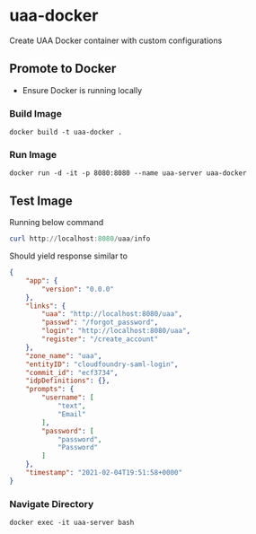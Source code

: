 # uaa-docker
Create UAA Docker container with custom configurations

## Promote to Docker

- Ensure Docker is running locally

### Build Image

`docker build -t uaa-docker .`

### Run Image

`docker run -d -it -p 8080:8080 --name uaa-server uaa-docker`

## Test Image

Running below command
```powershell
curl http://localhost:8080/uaa/info
```

Should yield response similar to
```json
{
    "app": {
        "version": "0.0.0"
    },
    "links": {
        "uaa": "http://localhost:8080/uaa",
        "passwd": "/forgot_password",
        "login": "http://localhost:8080/uaa",
        "register": "/create_account"
    },
    "zone_name": "uaa",
    "entityID": "cloudfoundry-saml-login",
    "commit_id": "ecf3734",
    "idpDefinitions": {},
    "prompts": {
        "username": [
            "text",
            "Email"
        ],
        "password": [
            "password",
            "Password"
        ]
    },
    "timestamp": "2021-02-04T19:51:58+0000"
}
```

### Navigate Directory

`docker exec -it uaa-server bash`

